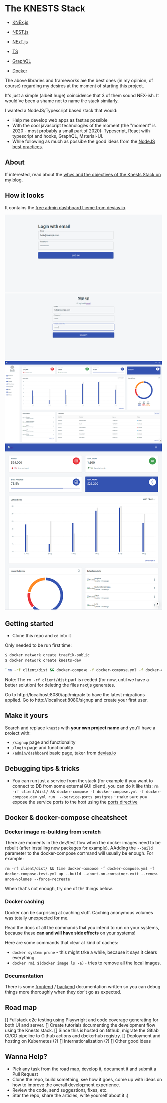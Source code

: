 # The KNESTS Stack
* [KNEx.js](http://knexjs.org/)
* [NEST.js](https://nestjs.com/)
* [NExT.js](https://nextjs.org/)
* [TS](https://www.typescriptlang.org/)

* [GraphQL](https://graphql.org/)
* [Docker](https://www.docker.com/)

The above libraries and frameworks are the best ones (in my opinion, of course) regarding my desires at the moment of starting this project. 

It's just a simple (albeit huge) coincidence that 3 of them sound NEX-ish. It would've been a shame not to name the stack similarly.

I wanted a NodeJS/Typescript based stack that would:
* Help me develop web apps as fast as possible
* With the cool javascript technologies of the moment (the "moment" is 2020 - most probably a small part of 2020): Typescript, React with typescript and hooks, GraphQL, Material-UI.
* While following as much as possible the good ideas from the [NodeJS best practices](https://github.com/goldbergyoni/nodebestpractices).

## About

If interested, read about the [whys and the objectives of the Knests Stack on my blog.](https://programming.tudorconstantin.com/2020/05/the-knests-stack.html)

## How it looks

It contains the [free admin dashboard theme from devias.io](https://react-material-dashboard.devias.io/dashboard).

![Login](/client/public/screenshots/login.png?raw=true "Simple Login with Email" )
![Signup](/client/public/screenshots/signup.png?raw=true "Signup Form")
![Dashboard Big](/client/public/screenshots/dashboard_big.png?raw=true "Big Dashboard")
![Responsive Dashboard](/client/public/screenshots/dashboard_small.png?raw=true "Responsive Dashboard")

## Getting started
* Clone this repo and `cd` into it

Only needed to be run first time: 

```bash
$ docker network create traefik-public
$ docker network create knests-dev
```

```bash
`rm -rf client/dist && docker-compose -f docker-compose.yml -f docker-compose.dev.yml up --build -V --force-recreate`
```

Note: The `rm -rf client/dist` part is needed (for now, until we have a better solution) for deleting the files  nextjs generates.

Go to http://localhost:8080/api/migrate to have the latest migrations applied.
Go to http://localhost:8080/signup and create your first user.

## Make it yours

Search and replace `knests` with **your own project name** and you'll have a project with:
* `/signup` page and functionality
* `/login` page and functionality
* `/admin/dashboard` basic page, taken from [devias.io](https://devias.io/products/material-react-dashboard)


## Debugging tips & tricks

* You can run just a service from the stack (for example if you want to connect to DB from some external GUI client), you can do it like this: `rm -rf client/dist/ && docker-compose -f docker-compose.yml -f docker-compose.dev.yml run  --service-ports postgres` - make sure you expose the service ports to the host using the [ports directive](https://docs.docker.com/compose/compose-file/#ports)

## Docker & docker-compose cheatsheet

### Docker image re-building from scratch
There are moments in the dev/test flow when the docker images need to be rebuilt (after installing new packages for example). AAdding the `--build` parameter to the docker-compose command will usually be enough. For example:

`rm -rf client/dist/ && time docker-compose -f docker-compose.yml -f docker-compose.test.yml up --build --abort-on-container-exit --renew-anon-volumes --force-recreate`

When that's not enough, try one of the things below.

### Docker caching
Docker can be surprising at caching stuff. Caching anonymous volumes was totally unexpected for me. 

Read the docs of all the commands that you intend to run on your systems, because these **can and will have side effects** on your systems!

Here are some commands that clear all kind of caches:

* `docker system prune` - this might take a while, because it says it clears everything.
* `docker rmi $(docker image ls -a)` - tries to remove all the local images.

### Documentation

There is some [frontend](https://github.com/tudorconstantin/knests/tree/master/client) / [backend](https://github.com/tudorconstantin/knests/tree/master/server) documentation written so you can debug things more thoroughly when they don't go as expected.

## Road map
[] Fullstack e2e testing using Playwright and code coverage generating for both UI and server.
[] Create tutorials documenting the development flow using the Knests stack.
[] Since this is hosted on Github, migrate the Gitlab CI/CD pipeline to Github actions and dockerhub registry.
[] Deployment and hosting on Kubernetes (?)
[] Internationalization (?)
[] Other good ideas
  
## Wanna Help?
- Pick any task from the road map, develop it, document it and submit a Pull Request
- Clone the repo, build something, see how it goes, come up with ideas on how to improve the overall development experience.
- Review the code, send suggestions, fixes, etc.
- Star the repo, share the articles, write yourself about it :)